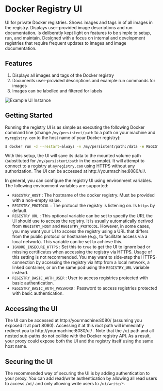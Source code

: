 # Docker Registry UI

UI for private Docker registries. Shows images and tags in of all images in the registry. Displays user-provided image descriptions and run documentation. Is deliberatly kept light on features to be simple to setup, run, and maintain.
Designed with a focus on internal and development registries that require frequent updates to images and image documentation.

## Features
1. Displays all images and tags of the Docker registry
2. Documents user-provided descriptions and example run commands for images
3. Images can be labelled and filtered for labels

![Example UI Instance](https://user-images.githubusercontent.com/6392457/48422040-12041680-e75e-11e8-8919-2d361488e627.png)

## Getting Started

Running the registry UI is as simple as executing the following Docker command line (change `/my/persistent/path` to a path on your machine and `myregistry.com` to the host name of your Docker registry):

```bash
$ docker run -d --restart=always -v /my/persistent/path:/data -e REGISTRY_HOST=myregistry.com -p 8080:8080 descartesresearch/dockerregistryui
```

With this setup, the UI will save its data to the mounted volume path (substituted for `/my/persistent/path` in the example). It will attempt to connect to a registry at `myregistry.com` using HTTPS without any authorization. The UI can be accessed at http://yourmachine:8080/ui/.

In general, you can configure the registry UI using environment variables. The following environment variables are supported:

* `REGISTRY_HOST` : The hostname of the docker registry. Must be provided with a non-empty value.
* `REGISTRY_PROTOCOL` : The protocol the registry is listening on. Is `https` by default.
* `REGISTRY_URL` : This optional variable can be set to specify the URL the UI should use to access the registry. It is usually automatically derived from `REGISTRY_HOST` and `REGISTRY_PROTOCOL`. However, in some cases, you may want your UI to access the registry using a URL that differs from the public protocol or hostname (e.g., to facilitate access via a local network). This variable can be set to achieve this.
* `IGNORE_INSECURE_HTTPS` : Set this to `true` to get the UI to ignore bad or missing certificates when accessing the registry via HTTPS. Usage of this setting is not recommended. You may want to side-step the HTTPS-connection by accessing the registry via http from a local network, a linked container, or on the same pod using the `REGISTRY_URL` variable instead.
* `REGISTRY_BASIC_AUTH_USER` : User to access registries protected with basic authentication.
* `REGISTRY_BASIC_AUTH_PASSWORD` : Password to access registries protected with basic authentication.

## Accessing the UI

The UI can be accessed at http://yourmachine:8080/ (assuming you exposed it at port 8080). Accessing it at this root path will immediatly redirect you to http://yourmachine:8080/ui/ . Note that the `/ui` path and all nested sub-paths do not collide with the Docker registry API. As a result, your proxy could expose both the UI and the registry itself using the same host name.

## Securing the UI

The recommended way of securing the UI is by adding authentication to your proxy. You can add read/write authentication by allowing all read users to access `/ui/` and only allowing write users to `/ui/write/*`.
